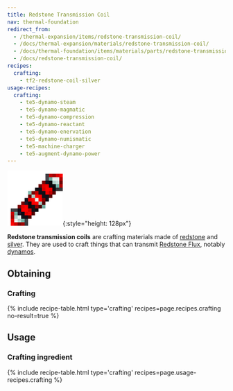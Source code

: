 ```yaml
---
title: Redstone Transmission Coil
nav: thermal-foundation
redirect_from:
  - /thermal-expansion/items/redstone-transmission-coil/
  - /docs/thermal-expansion/materials/redstone-transmission-coil/
  - /docs/thermal-foundation/items/materials/parts/redstone-transmission-coil/
  - /docs/redstone-transmission-coil/
recipes:
  crafting:
    - tf2-redstone-coil-silver
usage-recipes:
  crafting:
    - te5-dynamo-steam
    - te5-dynamo-magmatic
    - te5-dynamo-compression
    - te5-dynamo-reactant
    - te5-dynamo-enervation
    - te5-dynamo-numismatic
    - te5-machine-charger
    - te5-augment-dynamo-power
---
```


![Redstone transmission coil](/assets/images/thermal-foundation/redstone-coil-silver.png){:style="height: 128px"}


**Redstone transmission coils** are crafting materials made of
[redstone](https://minecraft.gamepedia.com/Redstone) and
[silver](/docs/thermal-foundation/silver-ingot/). They are used to craft things that can transmit
[Redstone Flux](/docs/redstone-flux/), notably [dynamos](/docs/thermal-expansion/dynamos/).


Obtaining
---------

### Crafting
{% include recipe-table.html type='crafting' recipes=page.recipes.crafting no-result=true %}


Usage
-----

### Crafting ingredient
{% include recipe-table.html type='crafting' recipes=page.usage-recipes.crafting %}

